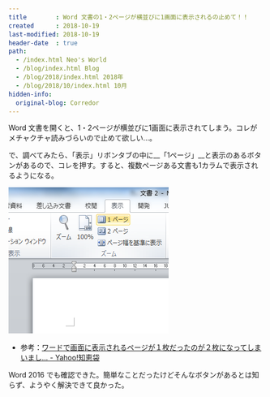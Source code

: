 ```yaml
---
title        : Word 文書の1・2ページが横並びに1画面に表示されるの止めて！！
created      : 2018-10-19
last-modified: 2018-10-19
header-date  : true
path:
  - /index.html Neo's World
  - /blog/index.html Blog
  - /blog/2018/index.html 2018年
  - /blog/2018/10/index.html 10月
hidden-info:
  original-blog: Corredor
---
```


Word 文書を開くと、1・2ページが横並びに1画面に表示されてしまう。コレがメチャクチャ読みづらいので止めて欲しい…。

で、調べてみたら、「表示」リボンタブの中に__「1ページ」__と表示のあるボタンがあるので、コレを押す。すると、複数ページある文書も1カラムで表示されるようになる。

![ココ](19-03-01.png)

- 参考：[ワードで画面に表示されるページが１枚だったのが２枚になってしまいまし... - Yahoo!知恵袋](https://detail.chiebukuro.yahoo.co.jp/qa/question_detail/q1163827696)

Word 2016 でも確認できた。簡単なことだったけどそんなボタンがあるとは知らず、ようやく解決できて良かった。
